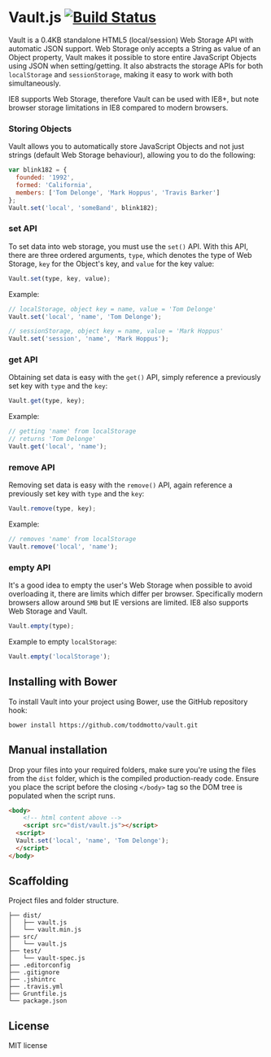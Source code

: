# Vault.js [![Build Status](https://travis-ci.org/toddmotto/vault.png)](https://travis-ci.org/toddmotto/vault)

Vault is a 0.4KB standalone HTML5 (local/session) Web Storage API with automatic JSON support. Web Storage only accepts a String as value of an Object property, Vault makes it possible to store entire JavaScript Objects using JSON when setting/getting. It also abstracts the storage APIs for both `localStorage` and `sessionStorage`, making it easy to work with both simultaneously.

IE8 supports Web Storage, therefore Vault can be used with IE8+, but note browser storage limitations in IE8 compared to modern browsers.

### Storing Objects
Vault allows you to automatically store JavaScript Objects and not just strings (default Web Storage behaviour), allowing you to do the following:

```javascript
var blink182 = {
  founded: '1992',
  formed: 'California',
  members: ['Tom Delonge', 'Mark Hoppus', 'Travis Barker']
};
Vault.set('local', 'someBand', blink182);
```

### set API
To set data into web storage, you must use the `set()` API. With this API, there are three ordered arguments, `type`, which denotes the type of Web Storage, `key` for the Object's key, and `value` for the key value:

```javascript
Vault.set(type, key, value);
```

Example:

```javascript
// localStorage, object key = name, value = 'Tom Delonge'
Vault.set('local', 'name', 'Tom Delonge');

// sessionStorage, object key = name, value = 'Mark Hoppus'
Vault.set('session', 'name', 'Mark Hoppus');
```

### get API
Obtaining set data is easy with the `get()` API, simply reference a previously set key with `type` and the `key`:

```javascript
Vault.get(type, key);
```

Example:

```javascript
// getting 'name' from localStorage
// returns 'Tom Delonge'
Vault.get('local', 'name');
```

### remove API
Removing set data is easy with the `remove()` API, again reference a previously set key with `type` and the `key`:

```javascript
Vault.remove(type, key);
```

Example:

```javascript
// removes 'name' from localStorage
Vault.remove('local', 'name');
```

### empty API
It's a good idea to empty the user's Web Storage when possible to avoid overloading it, there are limits which differ per browser. Specifically modern browsers allow around `5MB` but IE versions are limited. IE8 also supports Web Storage and Vault.

```javascript
Vault.empty(type);
```

Example to empty `localStorage`:

```javascript
Vault.empty('localStorage');
```

## Installing with Bower
To install Vault into your project using Bower, use the GitHub repository hook:

```
bower install https://github.com/toddmotto/vault.git
```

## Manual installation
Drop your files into your required folders, make sure you're using the files from the `dist` folder, which is the compiled production-ready code. Ensure you place the script before the closing `</body>` tag so the DOM tree is populated when the script runs.
	
```html
<body>
	<!-- html content above -->
	<script src="dist/vault.js"></script>
  <script>
  Vault.set('local', 'name', 'Tom Delonge');
  </script>
</body>
```

## Scaffolding
Project files and folder structure.

```
├── dist/
│   ├── vault.js
│   └── vault.min.js
├── src/
│   └── vault.js
├── test/
│   └── vault-spec.js
├── .editorconfig
├── .gitignore
├── .jshintrc
├── .travis.yml
├── Gruntfile.js
└── package.json
```

## License
MIT license
